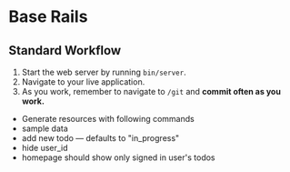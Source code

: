 # Base Rails

## Standard Workflow

 1. Start the web server by running `bin/server`.
 1. Navigate to your live application.
 1. As you work, remember to navigate to `/git` and **commit often as you work.**


- Generate resources with following commands
- sample data
- add new todo — defaults to "in_progress"
- hide user_id
- homepage should show only signed in user's todos

